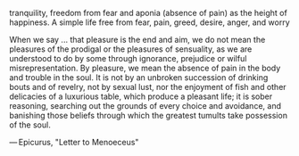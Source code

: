 ---
---

tranquility, freedom from fear and aponia (absence of pain) as the height of happiness. A simple life free from fear, pain, greed, desire, anger, and worry

When we say ... that pleasure is the end and aim, we do not mean the pleasures of the prodigal or the pleasures of sensuality, as we are understood to do by some through ignorance, prejudice or wilful misrepresentation. By pleasure, we mean the absence of pain in the body and trouble in the soul. It is not by an unbroken succession of drinking bouts and of revelry, not by sexual lust, nor the enjoyment of fish and other delicacies of a luxurious table, which produce a pleasant life; it is sober reasoning, searching out the grounds of every choice and avoidance, and banishing those beliefs through which the greatest tumults take possession of the soul.

— Epicurus, "Letter to Menoeceus"